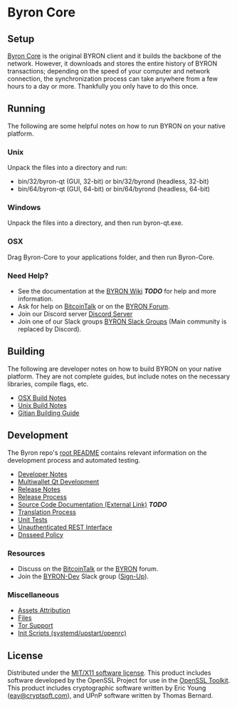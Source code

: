 Byron Core
=====================

Setup
---------------------
[Byron Core](http://byron.org/wallet) is the original BYRON client and it builds the backbone of the network. However, it downloads and stores the entire history of BYRON transactions; depending on the speed of your computer and network connection, the synchronization process can take anywhere from a few hours to a day or more. Thankfully you only have to do this once.

Running
---------------------
The following are some helpful notes on how to run BYRON on your native platform.

### Unix

Unpack the files into a directory and run:

- bin/32/byron-qt (GUI, 32-bit) or bin/32/byrond (headless, 32-bit)
- bin/64/byron-qt (GUI, 64-bit) or bin/64/byrond (headless, 64-bit)

### Windows

Unpack the files into a directory, and then run byron-qt.exe.

### OSX

Drag Byron-Core to your applications folder, and then run Byron-Core.

### Need Help?

* See the documentation at the [BYRON Wiki](https://en.bitcoin.it/wiki/Main_Page) ***TODO***
for help and more information.
* Ask for help on [BitcoinTalk](https://bitcointalk.org/index.php?topic=1262920.0) or on the [BYRON Forum](http://forum.byron.org/).
* Join our Discord server [Discord Server](https://discord.byron.org)
* Join one of our Slack groups [BYRON Slack Groups](https://byron.org/slack-logins/) (Main community is replaced by Discord).

Building
---------------------
The following are developer notes on how to build BYRON on your native platform. They are not complete guides, but include notes on the necessary libraries, compile flags, etc.

- [OSX Build Notes](build-osx.md)
- [Unix Build Notes](build-unix.md)
- [Gitian Building Guide](gitian-building.md)

Development
---------------------
The Byron repo's [root README](https://github.com/BYRON-Project/BYRON/blob/master/README.md) contains relevant information on the development process and automated testing.

- [Developer Notes](developer-notes.md)
- [Multiwallet Qt Development](multiwallet-qt.md)
- [Release Notes](release-notes.md)
- [Release Process](release-process.md)
- [Source Code Documentation (External Link)](https://dev.visucore.com/bitcoin/doxygen/) ***TODO***
- [Translation Process](translation_process.md)
- [Unit Tests](unit-tests.md)
- [Unauthenticated REST Interface](REST-interface.md)
- [Dnsseed Policy](dnsseed-policy.md)

### Resources

* Discuss on the [BitcoinTalk](https://bitcointalk.org/index.php?topic=1262920.0) or the [BYRON](http://forum.byron.org/) forum.
* Join the [BYRON-Dev](https://byron-dev.slack.com/) Slack group ([Sign-Up](https://byron-dev.herokuapp.com/)).

### Miscellaneous
- [Assets Attribution](assets-attribution.md)
- [Files](files.md)
- [Tor Support](tor.md)
- [Init Scripts (systemd/upstart/openrc)](init.md)

License
---------------------
Distributed under the [MIT/X11 software license](http://www.opensource.org/licenses/mit-license.php).
This product includes software developed by the OpenSSL Project for use in the [OpenSSL Toolkit](https://www.openssl.org/). This product includes
cryptographic software written by Eric Young ([eay@cryptsoft.com](mailto:eay@cryptsoft.com)), and UPnP software written by Thomas Bernard.
